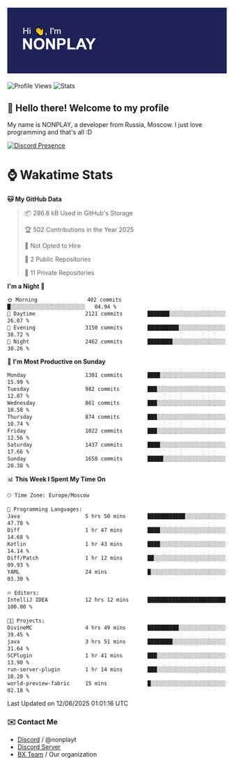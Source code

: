 ![Discord Presence](./header.png)
<br></br>
![Profile Views](https://komarev.com/ghpvc/?username=NONPLAYT&color=blue&style=for-the-badge)
![Stats](https://img.shields.io/badge/0%25-OPTIMIZED-orange?style=for-the-badge)


## :wave: Hello there! Welcome to my profile

My name is NONPLAY, a developer from Russia, Moscow. I just love programming and that's all :D

[![Discord Presence](https://lanyard.cnrad.dev/api/597087584090587177?showDisplayName=true)](https://discord.com/users/597087584090587177) 

# ⌚ Wakatime Stats

<!--START_SECTION:waka-->
**🐱 My GitHub Data** 

> 📦 286.8 kB Used in GitHub's Storage 
 > 
> 🏆 502 Contributions in the Year 2025
 > 
> 🚫 Not Opted to Hire
 > 
> 📜 2 Public Repositories 
 > 
> 🔑 11 Private Repositories 
 > 
**I'm a Night 🦉** 

```text
🌞 Morning                402 commits         █░░░░░░░░░░░░░░░░░░░░░░░░   04.94 % 
🌆 Daytime                2121 commits        ███████░░░░░░░░░░░░░░░░░░   26.07 % 
🌃 Evening                3150 commits        ██████████░░░░░░░░░░░░░░░   38.72 % 
🌙 Night                  2462 commits        ████████░░░░░░░░░░░░░░░░░   30.26 % 
```
📅 **I'm Most Productive on Sunday** 

```text
Monday                   1301 commits        ████░░░░░░░░░░░░░░░░░░░░░   15.99 % 
Tuesday                  982 commits         ███░░░░░░░░░░░░░░░░░░░░░░   12.07 % 
Wednesday                861 commits         ███░░░░░░░░░░░░░░░░░░░░░░   10.58 % 
Thursday                 874 commits         ███░░░░░░░░░░░░░░░░░░░░░░   10.74 % 
Friday                   1022 commits        ███░░░░░░░░░░░░░░░░░░░░░░   12.56 % 
Saturday                 1437 commits        ████░░░░░░░░░░░░░░░░░░░░░   17.66 % 
Sunday                   1658 commits        █████░░░░░░░░░░░░░░░░░░░░   20.38 % 
```


📊 **This Week I Spent My Time On** 

```text
🕑︎ Time Zone: Europe/Moscow

💬 Programming Languages: 
Java                     5 hrs 50 mins       ████████████░░░░░░░░░░░░░   47.78 % 
Diff                     1 hr 47 mins        ████░░░░░░░░░░░░░░░░░░░░░   14.68 % 
Kotlin                   1 hr 43 mins        ████░░░░░░░░░░░░░░░░░░░░░   14.14 % 
Diff/Patch               1 hr 12 mins        ██░░░░░░░░░░░░░░░░░░░░░░░   09.93 % 
YAML                     24 mins             █░░░░░░░░░░░░░░░░░░░░░░░░   03.30 % 

🔥 Editors: 
IntelliJ IDEA            12 hrs 12 mins      █████████████████████████   100.00 % 

🐱‍💻 Projects: 
DivineMC                 4 hrs 49 mins       ██████████░░░░░░░░░░░░░░░   39.45 % 
java                     3 hrs 51 mins       ████████░░░░░░░░░░░░░░░░░   31.64 % 
SCPlugin                 1 hr 41 mins        ███░░░░░░░░░░░░░░░░░░░░░░   13.90 % 
run-server-plugin        1 hr 14 mins        ███░░░░░░░░░░░░░░░░░░░░░░   10.20 % 
world-preview-fabric     15 mins             █░░░░░░░░░░░░░░░░░░░░░░░░   02.18 % 
```


 Last Updated on 12/06/2025 01:01:16 UTC
<!--END_SECTION:waka-->

### ✉️ Contact Me

- [Discord](https://discord.com/users/597087584090587177) / @nonplayt
- [Discord Server](https://discord.gg/qNyybSSPm5)
- [BX Team](https://github.com/BX-Team) / Our organization
